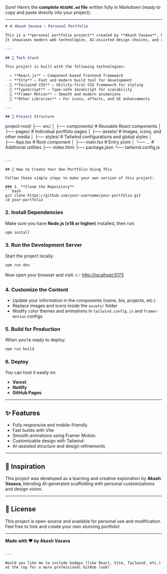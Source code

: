 Sure! Here’s the **complete `README.md` file** written fully in Markdown (ready to copy and paste directly into your project):

---

```markdown
# 🌐 Akash Vasava — Personal Portfolio

This is a **personal portfolio project** created by **Akash Vasava**, built entirely on the frontend using **React.js** with **Vite**.  
It showcases modern web technologies, AI-assisted design choices, and customizations made after the initial structure was generated using AI tools.

---

## 🚀 Tech Stack

This project is built with the following technologies:

- ⚛️ **React.js** — Component-based frontend framework  
- ⚡ **Vite** — Fast and modern build tool for development  
- 🎨 **Tailwind CSS** — Utility-first CSS framework for styling  
- 🧠 **TypeScript** — Type-safe JavaScript for scalability  
- 💫 **Framer Motion** — Smooth and modern animations  
- 🧩 **Other Libraries** — For icons, effects, and UI enhancements  

---

## 📁 Project Structure

```

project-root/
├── src/
│   ├── components/       # Reusable React components
│   ├── pages/            # Individual portfolio pages
│   ├── assets/           # Images, icons, and other media
│   ├── styles/           # Tailwind configurations and global styles
│   ├── App.tsx           # Root component
│   ├── main.tsx          # Entry point
│   └── ...               # Additional utilities
├── index.html
├── package.json
└── tailwind.config.js

````

---

## 🧩 How to Create Your Own Portfolio Using This

Follow these simple steps to make your own version of this project:

### 1. **Clone the Repository**
```bash
git clone https://github.com/your-username/your-portfolio.git
cd your-portfolio
````

### 2. **Install Dependencies**

Make sure you have **Node.js (v18 or higher)** installed, then run:

```bash
npm install
```

### 3. **Run the Development Server**

Start the project locally:

```bash
npm run dev
```

Now open your browser and visit:
👉 [http://localhost:5173](http://localhost:5173)

### 4. **Customize the Content**

* Update your information in the components (name, bio, projects, etc.)
* Replace images and icons inside the `assets/` folder
* Modify color themes and animations in `tailwind.config.js` and `framer-motion` configs

### 5. **Build for Production**

When you’re ready to deploy:

```bash
npm run build
```

### 6. **Deploy**

You can host it easily on:

* **Vercel**
* **Netlify**
* **GitHub Pages**

---

## ✨ Features

* Fully responsive and mobile-friendly
* Fast builds with Vite
* Smooth animations using Framer Motion
* Customizable design with Tailwind
* AI-assisted structure and design refinements

---

## 🧠 Inspiration

This project was developed as a learning and creative exploration by **Akash Vasava**, blending AI-generated scaffolding with personal customizations and design vision.

---

## 🪪 License

This project is open-source and available for personal use and modification.
Feel free to fork and create your own stunning portfolio!

---

**Made with ❤️ by Akash Vasava**

```

---

Would you like me to include badges (like React, Vite, Tailwind, etc.) at the top for a more professional GitHub look?
```
